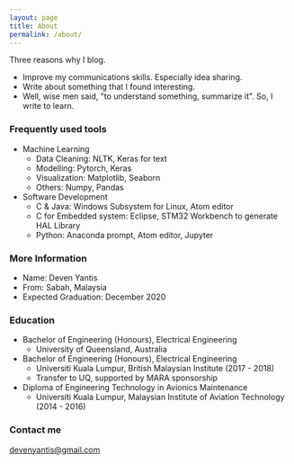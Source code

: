 ```yaml
---
layout: page
title: About
permalink: /about/
---
```


Three reasons why I blog.
- Improve my communications skills. Especially idea sharing.
- Write about something that I found interesting.
- Well, wise men said, "to understand something, summarize it". So, I write to learn.

### Frequently used tools
- Machine Learning
  - Data Cleaning: NLTK, Keras for text
  - Modelling: Pytorch, Keras
  - Visualization: Matplotlib, Seaborn
  - Others: Numpy, Pandas
- Software Development
  - C & Java: Windows Subsystem for Linux, Atom editor
  - C for Embedded system: Eclipse, STM32 Workbench to generate HAL Library
  - Python: Anaconda prompt, Atom editor, Jupyter

### More Information

- Name: Deven Yantis
- From: Sabah, Malaysia
- Expected Graduation: December 2020

### Education
- Bachelor of Engineering (Honours), Electrical Engineering
  - University of Queensland, Australia
- Bachelor of Engineering (Honours), Electrical Engineering
  - Universiti Kuala Lumpur, British Malaysian Institute (2017 - 2018)
  - Transfer to UQ, supported by MARA sponsorship
- Diploma of Engineering Technology in Avionics Maintenance
  - Universiti Kuala Lumpur, Malaysian Institute of Aviation Technology (2014 - 2016)

### Contact me

[devenyantis@gmail.com](mailto:devenyantis@gmail.com)

